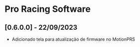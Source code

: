 # Pro Racing Software

## [0.6.0.0] - 22/09/2023

 - Adicionado tela para atualização de firmware no MotionPRS
